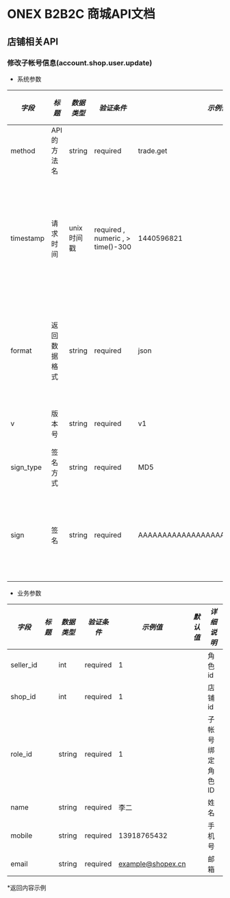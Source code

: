 # ONEX B2B2C 商城API文档

## 店铺相关API

### 修改子帐号信息(account.shop.user.update)

* 系统参数

| *字段* | *标题* | *数据类型* | *验证条件* | *示例值* | *默认值* | *详细说明* |
| ------------- | ------------- | ------------- | ------------- | ------------- | ------------- | ------------- |
| method | API的方法名 | string | required | trade.get | null | 标识请求的是哪个API |
| timestamp | 请求时间 | unix时间戳 | required , numeric , > time()-300 | 1440596821 | null | 标识API请求的发起时间，如果超时300秒则拒绝请求 |
| format | 返回数据格式 | string | required | json | json | 返回数据是json格式的，目前只支持json |
| v | 版本号 | string | required | v1 | null | 标识该接口的版本 |
| sign_type | 签名方式 | string | required | MD5 | null | 标识签名算法 |
| sign | 签名 | string | required | AAAAAAAAAAAAAAAAAAAAAAAAAAAAAAAAA | null | 数据签名，32位长度16进制数字 |


* 业务参数

| *字段* | *标题* | *数据类型* | *验证条件* | *示例值* | *默认值* | *详细说明* |
| ------------- | ------------- | ------------- | ------------- | ------------- | ------------- | ------------- |
| seller_id |  | int | required | 1 |  | 角色id |
| shop_id |  | int | required | 1 |  | 店铺id |
| role_id |  | string | required | 1 |  | 子帐号绑定角色ID |
| name |  | string | required | 李二 |  | 姓名 |
| mobile |  | string | required | 13918765432 |  | 手机号 |
| email |  | string | required | example@shopex.cn |  | 邮箱 |


*返回内容示例

```



```

